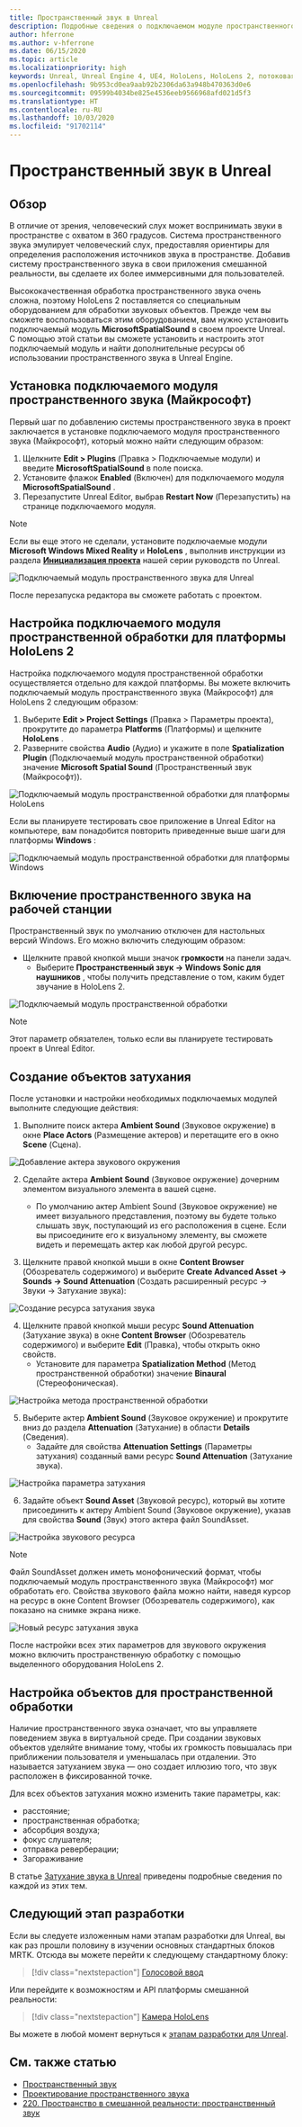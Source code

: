 ```yaml
---
title: Пространственный звук в Unreal
description: Подробные сведения о подключаемом модуле пространственного звука для Unreal Engine.
author: hferrone
ms.author: v-hferrone
ms.date: 06/15/2020
ms.topic: article
ms.localizationpriority: high
keywords: Unreal, Unreal Engine 4, UE4, HoloLens, HoloLens 2, потоковая передача, удаленное взаимодействие, смешанная реальность, разработка, начало работы, функции, новый проект, эмулятор, документация, руководства, функции, голограммы, разработка игр
ms.openlocfilehash: 9b953cd0ea9aab92b2306da63a948b470363d0e6
ms.sourcegitcommit: 09599b4034be825e4536eeb9566968afd021d5f3
ms.translationtype: HT
ms.contentlocale: ru-RU
ms.lasthandoff: 10/03/2020
ms.locfileid: "91702114"
---
```

# <a name="spatial-audio-in-unreal"></a>Пространственный звук в Unreal

## <a name="overview"></a>Обзор

В отличие от зрения, человеческий слух может воспринимать звуки в пространстве с охватом в 360 градусов. Система пространственного звука эмулирует человеческий слух, предоставляя ориентиры для определения расположения источников звука в пространстве. Добавив систему пространственного звука в свои приложения смешанной реальности, вы сделаете их более иммерсивными для пользователей.  

Высококачественная обработка пространственного звука очень сложна, поэтому HoloLens 2 поставляется со специальным оборудованием для обработки звуковых объектов.  Прежде чем вы сможете воспользоваться этим оборудованием, вам нужно установить подключаемый модуль **MicrosoftSpatialSound** в своем проекте Unreal. С помощью этой статьи вы сможете установить и настроить этот подключаемый модуль и найти дополнительные ресурсы об использовании пространственного звука в Unreal Engine.

## <a name="installing-the-microsoft-spatial-sound-plugin"></a>Установка подключаемого модуля пространственного звука (Майкрософт)

Первый шаг по добавлению системы пространственного звука в проект заключается в установке подключаемого модуля пространственного звука (Майкрософт), который можно найти следующим образом:

1. Щелкните **Edit > Plugins** (Правка > Подключаемые модули) и введите **MicrosoftSpatialSound** в поле поиска.
2. Установите флажок **Enabled** (Включен) для подключаемого модуля **MicrosoftSpatialSound** .
3. Перезапустите Unreal Editor, выбрав **Restart Now** (Перезапустить) на странице подключаемого модуля.

> [!NOTE]
> Если вы еще этого не сделали, установите подключаемые модули **Microsoft Windows Mixed Reality** и **HoloLens** , выполнив инструкции из раздела **[Инициализация проекта](tutorials/unreal-uxt-ch2.md)** нашей серии руководств по Unreal.

![Подключаемый модуль пространственного звука для Unreal](images/unreal-spatial-audio-img-01.png)

После перезапуска редактора вы сможете работать с проектом.


## <a name="setting-the-spatialization-plugin-for-hololens-2-platform"></a>Настройка подключаемого модуля пространственной обработки для платформы HoloLens 2
Настройка подключаемого модуля пространственной обработки осуществляется отдельно для каждой платформы.  Вы можете включить подключаемый модуль пространственного звука (Майкрософт) для HoloLens 2 следующим образом:
1. Выберите **Edit > Project Settings** (Правка > Параметры проекта), прокрутите до параметра **Platforms** (Платформы) и щелкните **HoloLens** .
2. Разверните свойства **Audio** (Аудио) и укажите в поле **Spatialization Plugin** (Подключаемый модуль пространственной обработки) значение **Microsoft Spatial Sound** (Пространственный звук (Майкрософт)).

![Подключаемый модуль пространственной обработки для платформы HoloLens](images/unreal-spatial-audio-img-02.png)

Если вы планируете тестировать свое приложение в Unreal Editor на компьютере, вам понадобится повторить приведенные выше шаги для платформы **Windows** :

![Подключаемый модуль пространственной обработки для платформы Windows](images/unreal-spatial-audio-img-05.png)

## <a name="enabling-spatial-audio-on-your-workstation"></a>Включение пространственного звука на рабочей станции
Пространственный звук по умолчанию отключен для настольных версий Windows. Его можно включить следующим образом:
* Щелкните правой кнопкой мыши значок **громкости** на панели задач.
    + Выберите **Пространственный звук -> Windows Sonic для наушников** , чтобы получить представление о том, каким будет звучание в HoloLens 2.

![Подключаемый модуль пространственной обработки](images/unreal-spatial-audio-img-04.png)

> [!NOTE]
>Этот параметр обязателен, только если вы планируете тестировать проект в Unreal Editor.

## <a name="creating-attenuation-objects"></a>Создание объектов затухания
После установки и настройки необходимых подключаемых модулей выполните следующие действия:
1. Выполните поиск актера **Ambient Sound** (Звуковое окружение) в окне **Place Actors** (Размещение актеров) и перетащите его в окно **Scene** (Сцена).

![Добавление актера звукового окружения](images/unreal-spatial-audio-img-07.png)

2. Сделайте актера **Ambient Sound** (Звуковое окружение) дочерним элементом визуального элемента в вашей сцене.
    * По умолчанию актер Ambient Sound (Звуковое окружение) не имеет визуального представления, поэтому вы будете только слышать звук, поступающий из его расположения в сцене. Если вы присоедините его к визуальному элементу, вы сможете видеть и перемещать актер как любой другой ресурс.

3.  Щелкните правой кнопкой мыши в окне **Content Browser** (Обозреватель содержимого) и выберите **Create Advanced Asset -> Sounds -> Sound Attenuation** (Создать расширенный ресурс -> Звуки -> Затухание звука):

![Создание ресурса затухания звука](images/unreal-spatial-audio-img-06.png)

4. Щелкните правой кнопкой мыши ресурс **Sound Attenuation** (Затухание звука) в окне **Content Browser** (Обозреватель содержимого) и выберите **Edit** (Правка), чтобы открыть окно свойств.
    * Установите для параметра **Spatialization Method** (Метод пространственной обработки) значение **Binaural** (Стереофоническая).

![Настройка метода пространственной обработки](images/unreal-spatial-audio-img-03.png)

5. Выберите актер **Ambient Sound** (Звуковое окружение) и прокрутите вниз до раздела **Attenuation** (Затухание) в области **Details** (Сведения).
    * Задайте для свойства **Attenuation Settings** (Параметры затухания) созданный вами ресурс **Sound Attenuation** (Затухание звука).

![Настройка параметра затухания](images/unreal-spatial-audio-img-08.png)

6. Задайте объект **Sound Asset** (Звуковой ресурс), который вы хотите присоединить к актеру Ambient Sound (Звуковое окружение), указав для свойства **Sound** (Звук) этого актера файл SoundAsset.

![Настройка звукового ресурса](images/unreal-spatial-audio-img-09.png)

> [!NOTE]
> Файл SoundAsset должен иметь монофонический формат, чтобы подключаемый модуль пространственного звука (Майкрософт) мог обработать его. Свойства звукового файла можно найти, наведя курсор на ресурс в окне Content Browser (Обозреватель содержимого), как показано на снимке экрана ниже.

![Новый ресурс затухания звука](images/unreal-spatial-audio-img-10.png)

После настройки всех этих параметров для звукового окружения можно включить пространственную обработку с помощью выделенного оборудования HoloLens 2.

## <a name="configuring-objects-for-spatialization"></a>Настройка объектов для пространственной обработки
Наличие пространственного звука означает, что вы управляете поведением звука в виртуальной среде. При создании звуковых объектов уделяйте внимание тому, чтобы их громкость повышалась при приближении пользователя и уменьшалась при отдалении. Это называется затуханием звука — оно создает иллюзию того, что звук расположен в фиксированной точке.

Для всех объектов затухания можно изменить такие параметры, как:
* расстояние;
* пространственная обработка;
* абсорбция воздуха;
* фокус слушателя;
* отправка реверберации;
* Загораживание

В статье [Затухание звука в Unreal](https://docs.unrealengine.com/Engine/Audio/DistanceModelAttenuation/index.html) приведены подробные сведения по каждой из этих тем.

## <a name="next-development-checkpoint"></a>Следующий этап разработки

Если вы следуете изложенным нами этапам разработки для Unreal, вы как раз прошли половину в изучении основных стандартных блоков MRTK. Отсюда вы можете перейти к следующему стандартному блоку:

> [!div class="nextstepaction"]
> [Голосовой ввод](unreal-voice-input.md)

Или перейдите к возможностям и API платформы смешанной реальности:

> [!div class="nextstepaction"]
> [Камера HoloLens](unreal-hololens-camera.md)

Вы можете в любой момент вернуться к [этапам разработки для Unreal](unreal-development-overview.md#2-core-building-blocks).


## <a name="see-also"></a>См. также статью
* [Пространственный звук](https://docs.microsoft.com/windows/mixed-reality/spatial-sound)
* [Проектирование пространственного звука](https://docs.microsoft.com/windows/mixed-reality/spatial-sound-design)
* [220. Пространство в смешанной реальности: пространственный звук](https://docs.microsoft.com/windows/mixed-reality/holograms-220)
